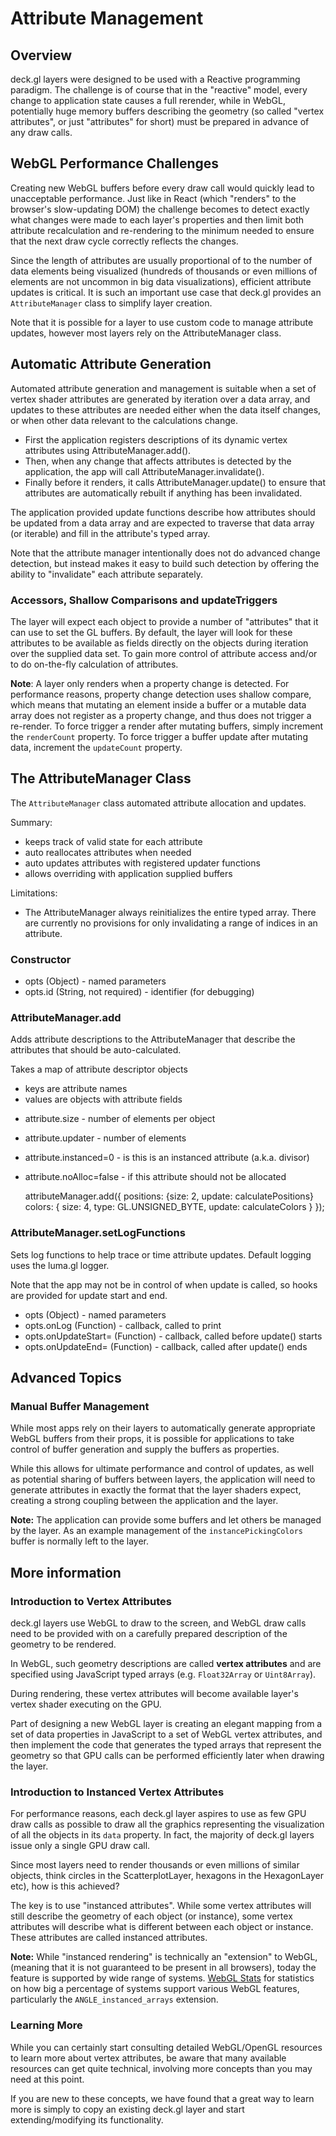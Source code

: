 # Attribute Management

## Overview

deck.gl layers were designed to be used with a Reactive programming
paradigm.
The challenge is of course that in the "reactive" model, every change to
application state causes a full rerender, while in WebGL, potentially
huge memory buffers describing the geometry (so called "vertex attributes",
or just "attributes" for short) must be prepared in advance of any draw calls.

## WebGL Performance Challenges

Creating new WebGL buffers before every draw call would quickly lead
to unacceptable performance. Just like in React (which "renders" to the
browser's slow-updating DOM) the challenge becomes to detect exactly what
changes were made to each layer's properties and then limit both attribute
recalculation and re-rendering to the minimum needed to ensure that the
next draw cycle correctly reflects the changes.

Since the length of attributes are usually proportional of to the number of
data elements being visualized (hundreds of thousands or even millions of
elements are not uncommon in big data visualizations), efficient attribute
updates is critical. It is such an important use case that deck.gl provides an
`AttributeManager` class to simplify layer creation.

Note that it is possible for a layer to use custom code to manage attribute
updates, however most layers rely on the AttributeManager class.

## Automatic Attribute Generation

Automated attribute generation and management is suitable when a set of
vertex shader attributes are generated by iteration over a data array,
and updates to these attributes are needed either when the data itself
changes, or when other data relevant to the calculations change.

- First the application registers descriptions of its dynamic vertex
  attributes using AttributeManager.add().
- Then, when any change that affects attributes is detected by the
  application, the app will call AttributeManager.invalidate().
- Finally before it renders, it calls AttributeManager.update() to
  ensure that attributes are automatically rebuilt if anything has been
  invalidated.

The application provided update functions describe how attributes
should be updated from a data array and are expected to traverse
that data array (or iterable) and fill in the attribute's typed array.

Note that the attribute manager intentionally does not do advanced
change detection, but instead makes it easy to build such detection
by offering the ability to "invalidate" each attribute separately.

### Accessors, Shallow Comparisons and updateTriggers

The layer will expect each object to provide a number of "attributes" that it
can use to set the GL buffers. By default, the layer will look for these
attributes to be available as fields directly on the objects during iteration
over the supplied data set. To gain more control of attribute access and/or
to do on-the-fly calculation of attributes.

**Note**: A layer only renders when a property change is detected. For
performance reasons, property change detection uses shallow compare,
which means that mutating an element inside a buffer or a mutable data array
does not register as a property change, and thus does not trigger a re-render.
To force trigger a render after mutating buffers, simply increment the
`renderCount` property. To force trigger a buffer update after mutating data,
increment the `updateCount` property.

## The AttributeManager Class

The `AttributeManager` class automated attribute allocation and updates.

Summary:
- keeps track of valid state for each attribute
- auto reallocates attributes when needed
- auto updates attributes with registered updater functions
- allows overriding with application supplied buffers

Limitations:
- The AttributeManager always reinitializes the entire typed array.
  There are currently no provisions for only invalidating a range of
  indices in an attribute.

### Constructor

* opts (Object) - named parameters
* opts.id (String, not required) - identifier (for debugging)

### AttributeManager.add

Adds attribute descriptions to the AttributeManager that describe
the attributes that should be auto-calculated.

Takes a map of attribute descriptor objects
- keys are attribute names
- values are objects with attribute fields

* attribute.size - number of elements per object
* attribute.updater - number of elements
* attribute.instanced=0 - is this is an instanced attribute (a.k.a. divisor)
* attribute.noAlloc=false - if this attribute should not be allocated

    attributeManager.add({
      positions: {size: 2, update: calculatePositions}
      colors: {
        size: 4,
        type: GL.UNSIGNED_BYTE,
        update: calculateColors
      }
    });

### AttributeManager.setLogFunctions

Sets log functions to help trace or time attribute updates.
Default logging uses the luma.gl logger.

Note that the app may not be in control of when update is called,
so hooks are provided for update start and end.

* opts (Object) - named parameters
* opts.onLog (Function) - callback, called to print
* opts.onUpdateStart= (Function) - callback, called before update() starts
* opts.onUpdateEnd= (Function) - callback, called after update() ends

## Advanced Topics

### Manual Buffer Management

While most apps rely on their layers to automatically generate
appropriate WebGL buffers from their props, it is possible for applications
to take control of buffer generation and supply the buffers as properties.


While this allows for ultimate performance and control of updates, as well
as potential sharing of buffers between layers,
the application will need to generate attributes in exactly the format that the
layer shaders expect, creating a strong coupling between the application
and the layer.

**Note:** The application can provide some buffers and let others be managed
by the layer. As an example management of the `instancePickingColors` buffer is
normally left to the layer.


## More information

### Introduction to Vertex Attributes

deck.gl layers use WebGL to draw to the screen, and WebGL draw calls
need to be provided with on a carefully prepared description of the
geometry to be rendered.

In WebGL, such geometry descriptions are called
**vertex attributes** and are specified using JavaScript typed arrays
(e.g. `Float32Array` or `Uint8Array`).

During rendering, these vertex attributes will become available
layer's vertex shader executing on the GPU.

Part of designing a new WebGL layer is creating an elegant mapping from a
set of data properties in JavaScript to a set of WebGL vertex attributes,
and then implement the code that generates the typed arrays that represent
the geometry so that GPU calls can be performed efficiently later when
drawing the layer.


### Introduction to Instanced Vertex Attributes

For performance reasons, each deck.gl layer aspires to use as few
GPU draw calls as possible to draw all the graphics representing
the visualization of all the objects in its `data` property. In fact,
the majority of deck.gl layers issue only a single GPU draw call.

Since most layers need to render thousands or even millions of similar
objects, think circles in the ScatterplotLayer, hexagons in the HexagonLayer
etc), how is this achieved?

The key is to use "instanced attributes". While some vertex attributes will
still describe the geometry of each object (or instance), some vertex
attributes will describe what is different between each object or instance.
These attributes are called instanced attributes.

**Note:** While "instanced rendering" is technically an "extension" to WebGL,
(meaning that it is not guaranteed to be present in all browsers),
today the feature is supported by wide range of systems.
[WebGL Stats](http://webglstats.com/) for statistics on how big a percentage
of systems support various WebGL features, particularly the
`ANGLE_instanced_arrays` extension.


### Learning More

While you can certainly start consulting detailed WebGL/OpenGL resources
to learn more about vertex attributes, be aware that many available resources
can get quite technical, involving more concepts than you may need at this
point.

If you are new to these concepts, we have found that a great way to learn more
is simply to copy an existing deck.gl layer and start extending/modifying
its functionality.
